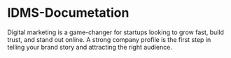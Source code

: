 # IDMS-Documetation
Digital marketing is a game-changer for startups looking to grow fast, build trust, and stand out online. A strong company profile is the first step in telling your brand story and attracting the right audience.

